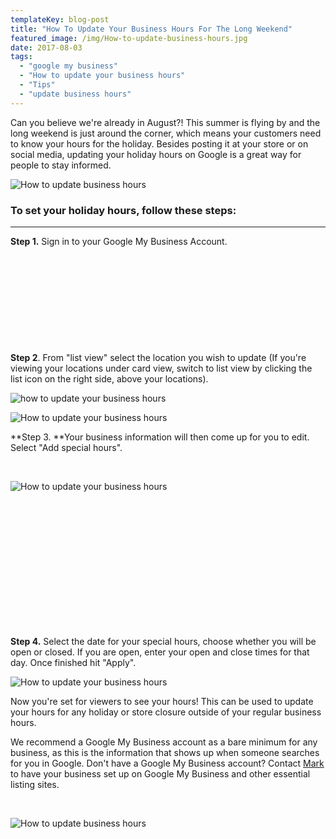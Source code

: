 ```yaml
---
templateKey: blog-post
title: "How To Update Your Business Hours For The Long Weekend"
featured_image: /img/How-to-update-business-hours.jpg
date: 2017-08-03
tags:
  - "google my business"
  - "How to update your business hours"
  - "Tips"
  - "update business hours"
---
```


Can you believe we're already in August?! This summer is flying by and the long weekend is just around the corner, which means your customers need to know your hours for the holiday. Besides posting it at your store or on social media, updating your holiday hours on Google is a great way for people to stay informed.

![How to update business hours](/img/Screen-Shot-2017-08-03-at-9.15.33-AM.png)

### **To set your holiday hours, follow these steps:**

** **

**Step 1.** Sign in to your Google My Business Account.

&nbsp;

&nbsp;

&nbsp;

&nbsp;

&nbsp;

**Step 2**. From "list view" select the location you wish to update (If you're viewing your locations under card view, switch to list view by clicking the list icon on the right side, above your locations).

![how to update your business hours](/img/Screen-Shot-2017-07-27-at-10.19.32-AM.jpg)

![How to update your business hours](/img/Screen-Shot-2017-07-27-at-10.30.22-AM.jpg)

**Step 3. **Your business information will then come up for you to edit. Select "Add special hours".

&nbsp;

![How to update your business hours](/img/4354e23d-8c2f-4e97-9b5a-0a43b1920715.png)

&nbsp;

&nbsp;

&nbsp;

&nbsp;

&nbsp;

&nbsp;

&nbsp;

**Step 4.** Select the date for your special hours, choose whether you will be open or closed. If you are open, enter your open and close times for that day. Once finished hit "Apply".

![How to update your business hours](/img/Screen-Shot-2017-07-27-at-10.30.44-AM.png)

Now you're set for viewers to see your hours! This can be used to update your hours for any holiday or store closure outside of your regular business hours.

We recommend a Google My Business account as a bare minimum for any business, as this is the information that shows up when someone searches for you in Google. Don't have a Google My Business account? Contact [Mark](mailto:digitalmarketing@teamgi.ca?subject=List%20My%20Business%20On%20Google%20My%20Business) to have your business set up on Google My Business and other essential listing sites.

&nbsp;

![How to update business hours](/img/How-to-update-business-hours.jpg)
